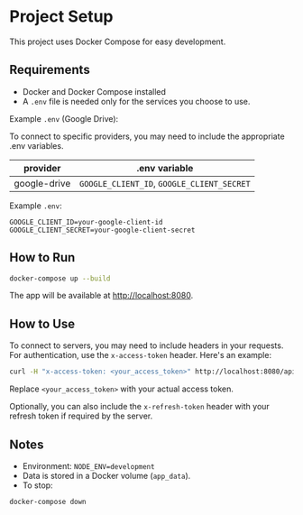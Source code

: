 # Project Setup

This project uses Docker Compose for easy development.

## Requirements

- Docker and Docker Compose installed
- A `.env` file is needed only for the services you choose to use.

Example `.env` (Google Drive):

To connect to specific providers, you may need to include the appropriate .env variables.

| provider     | .env variable                              |
| ------------ | ------------------------------------------ |
| google-drive | `GOOGLE_CLIENT_ID`, `GOOGLE_CLIENT_SECRET` |

Example `.env`:

```
GOOGLE_CLIENT_ID=your-google-client-id
GOOGLE_CLIENT_SECRET=your-google-client-secret
```

## How to Run

```bash
docker-compose up --build
```

The app will be available at [http://localhost:8080](http://localhost:8080).

## How to Use

To connect to servers, you may need to include headers in your requests. For authentication, use the `x-access-token` header. Here's an example:

```bash
curl -H "x-access-token: <your_access_token>" http://localhost:8080/api/resource
```

Replace `<your_access_token>` with your actual access token.

Optionally, you can also include the `x-refresh-token` header with your refresh token if required by the server.

## Notes

- Environment: `NODE_ENV=development`
- Data is stored in a Docker volume (`app_data`).
- To stop:

```bash
docker-compose down
```
